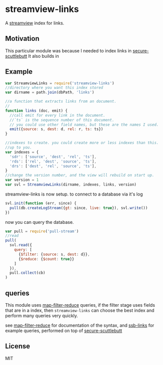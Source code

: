 # streamview-links

A [streamview](https://github.com/dominictarr/streamview) index for links.

## Motivation

This particular module was because I needed to index links in [secure-scuttlebutt](https://github.com/ssbc/secure-scuttlebutt)
It also builds in 

## Example

``` js
var StreamviewLinks = require('streamview-links')
//directory where you want this index stored
var dirname = path.join(dbPath, 'links')

//a function that extracts links from an document.
//
function links (doc, emit) {
  //call emit for every link in the document.
  //`ts` is the sequence number of this document.
  // you could use other field names, but these are the names I used.
  emit({source: s, dest: d, rel: r, ts: ts})
}

//indexes to create. you could create more or less indexes than this.
//up to you.
var indexes = {
  'sdr': ['source', 'dest', 'rel', 'ts'],
  'rds': ['rel', 'dest', 'source', 'ts'],
  'drs': ['dest', 'rel', 'source', 'ts'],
}
//change the version number, and the view will rebuild on start up.
var version = 1
var svl = StreamviewLinks(dirname, indexes, links, version)

```
streamview-links is now setup. to connect to a database via it's log

``` js
svl.init(function (err, since) {
  pull(db.createLogStream({gt: since, live: true}), svl.write())
})

```

now you can query the database.
``` js
var pull = require('pull-stream')
//read 
pull(
  svl.read({
    query: [
      {$filter: {source: s, dest: d}},
      {$reduce: {$count: true}}
    ]
  }),
  pull.collect(cb)
)

```

## queries

This module uses [map-filter-reduce](https://github.com/dominictarr/map-filter-reduce) queries,
if the filter stage uses fields that are in a index, then `streamview-links`
can choose the best index and perform many queries very quickly.

see [map-filter-reduce](https://github.com/dominictarr/map-filter-reduce) for documentation of the syntax,
and [ssb-links](https://github.com/dominictarr/ssb-links) for example
queries, performed on top of [secure-scuttlebutt](https://github.com/ssbc/secure-scuttlebutt)


## License

MIT






